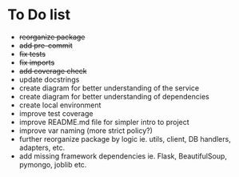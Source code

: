 # To Do list
* ~~reorganize package~~
* ~~add pre-commit~~
* ~~fix tests~~
* ~~fix imports~~
* ~~add coverage check~~
* update docstrings
* create diagram for better understanding of the service
* create diagram for better understanding of dependencies
* create local environment
* improve test coverage
* improve README.md file for simpler intro to project
* improve var naming (more strict policy?)
* further reorganize package by logic ie. utils, client, DB handlers, adapters, etc.
* add missing framework dependencies ie. Flask, BeautifulSoup, pymongo, joblib etc.